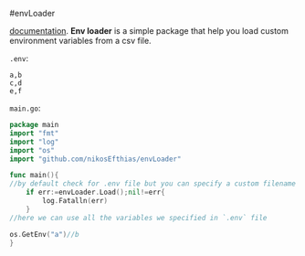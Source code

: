 #envLoader

[documentation](https://godoc.org/github.com/nikosEfthias/envLoader).
**Env loader** is a simple package that help you load custom environment variables from a csv file.


`.env`:

```csv
a,b
c,d
e,f
```
`main.go`:

```go
package main
import "fmt"
import "log"
import "os"
import "github.com/nikosEfthias/envLoader"

func main(){
//by default check for .env file but you can specify a custom filename
	if err:=envLoader.Load();nil!=err{
		log.Fatalln(err)
	}
//here we can use all the variables we specified in `.env` file

os.GetEnv("a")//b
}

```
